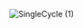 
![SingleCycle (1)](https://user-images.githubusercontent.com/57072119/155739439-8b064d94-c75d-453f-a7d3-762eb9b019ab.jpg)
